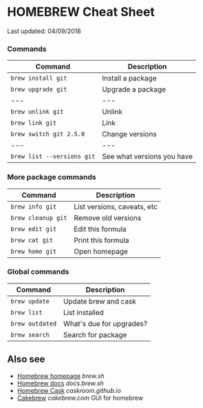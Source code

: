 # HOMEBREW Cheat Sheet

Last updated: 04/09/2018

### Commands

| Command                    | Description                 |
| ---                        | ---                         |
| `brew install git`         | Install a package           |
| `brew upgrade git`         | Upgrade a package           |
| ---                        | ---                         |
| `brew unlink git`          | Unlink                      |
| `brew link git`            | Link                        |
| `brew switch git 2.5.0`    | Change versions             |
| ---                        | ---                         |
| `brew list --versions git` | See what versions you have  |

### More package commands

| Command                   | Description                 |
| ---                       | ---                         |
| `brew info git`           | List versions, caveats, etc |
| `brew cleanup git`        | Remove old versions         |
| `brew edit git`           | Edit this formula           |
| `brew cat git`            | Print this formula          |
| `brew home git`           | Open homepage               |

### Global commands

| Command                   | Description               |
| ---                       | ---                       |
| `brew update`             | Update brew and cask      |
| `brew list`               | List installed            |
| `brew outdated`           | What's due for upgrades?  |
| `brew search`             | Search for package        |

## Also see

* [Homebrew homepage](https://brew.sh/) _brew.sh_
* [Homebrew docs](https://docs.brew.sh) _docs.brew.sh_
* [Homebrew Cask](https://caskroom.github.io/) _caskroom.github.io_
* [Cakebrew](https://www.cakebrew.com/) _cakebrew.com_ GUI for homebrew